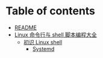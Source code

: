 # Table of contents

* [README](README.md)
* [Linux 命令行与 shell 脚本编程大全](linux-command-line-shell-scripting-bible/README.md)
  * [初识 Linux shell](linux-command-line-shell-scripting-bible/linux-shell-intro/README.md)
    * [Systemd](linux-command-line-shell-scripting-bible/linux-shell-intro/systemd.md)
